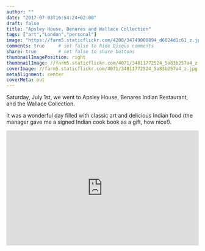 ```yaml
---
author: ""
date: "2017-07-03T16:54:24+02:00"
draft: false
title: "Apsley House, Benares and Wallace Collection"
tags: ["art","London","personal"]
image: "https://farm5.staticflickr.com/4208/34749000894_d6024d1c61_z.jpg"
comments: true     # set false to hide Disqus comments
share: true        # set false to share buttons
thumbnailImagePosition: right
thumbnailImage: //farm5.staticflickr.com/4071/34811772524_5a83b257a4_z.jpg
coverImage: //farm5.staticflickr.com/4071/34811772524_5a83b257a4_z.jpg
metaAlignment: center
coverMeta: out
---
```


Saturday, July 1st, we went to Apsley House, Benares Indian Restaurant, and the Wallace Collection.   

<!--more-->

It was a wonderful day filled with classic art and delicious Indian food (the manager gave me a signed Indian cook book as a gift, how nice!).

<div style="position: relative; padding-bottom: 60%; overflow: auto; -webkit-overflow-scrolling:touch;"><iframe style="position: absolute; top: 0; left: 0; width: 100%; height: 100%;" src="https://flickrembed.com/cms_embed.php?source=flickr&layout=responsive&input=https://www.flickr.com/photos/jcortell/albums/72157682980562333&sort=5&by=album&theme=default_notextpanel&scale=fill&limit=10&skin=default" scrolling="no" frameborder="0" allowFullScreen="true" webkitallowfullscreen="true" mozallowfullscreen="true"></iframe></div>